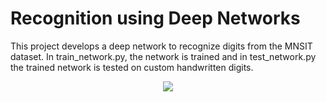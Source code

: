 # Recognition using Deep Networks

This project develops a deep network to recognize digits from the MNSIT dataset. In train_network.py, the network is trained and in test_network.py the trained network is tested on custom handwritten digits.

<p align="center">
<img src = ![Task1F](https://user-images.githubusercontent.com/55364143/235336910-93ed2989-1f6d-4de4-8279-2576378ebed4.jpg)>
</p>
